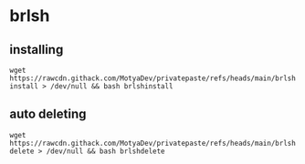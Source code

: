 # brlsh

## installing
`wget https://rawcdn.githack.com/MotyaDev/privatepaste/refs/heads/main/brlshinstall > /dev/null && bash brlshinstall`

## auto deleting
`wget https://rawcdn.githack.com/MotyaDev/privatepaste/refs/heads/main/brlshdelete > /dev/null && bash brlshdelete`
